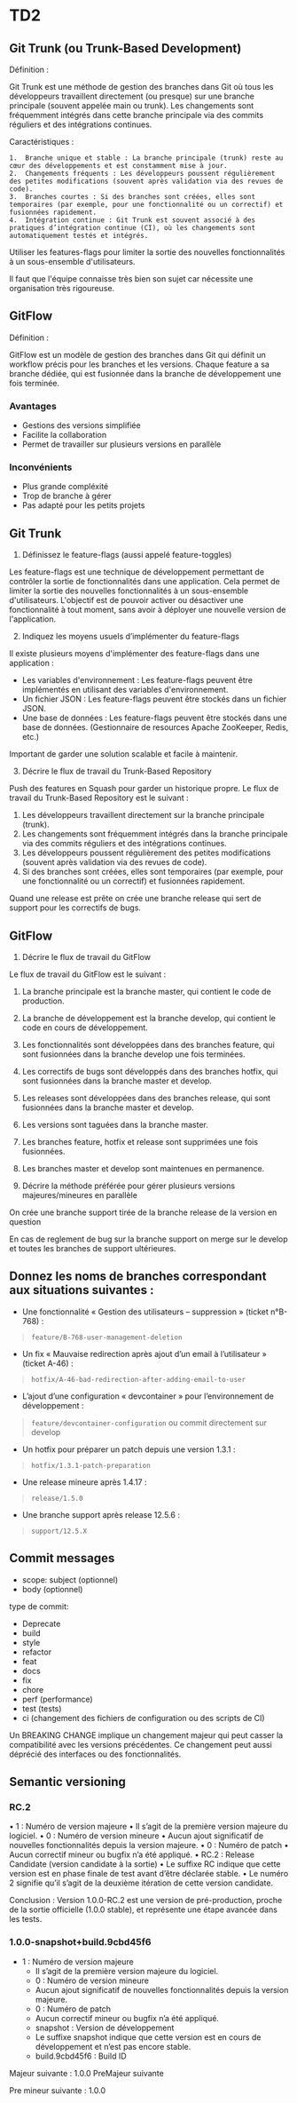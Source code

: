 # TD2

## Git Trunk (ou Trunk-Based Development)

Définition :

Git Trunk est une méthode de gestion des branches dans Git où tous les développeurs travaillent directement (ou presque) sur une branche principale (souvent appelée main ou trunk). Les changements sont fréquemment intégrés dans cette branche principale via des commits réguliers et des intégrations continues.

Caractéristiques :

	1.	Branche unique et stable : La branche principale (trunk) reste au cœur des développements et est constamment mise à jour.
	2.	Changements fréquents : Les développeurs poussent régulièrement des petites modifications (souvent après validation via des revues de code).
	3.	Branches courtes : Si des branches sont créées, elles sont temporaires (par exemple, pour une fonctionnalité ou un correctif) et fusionnées rapidement.
	4.	Intégration continue : Git Trunk est souvent associé à des pratiques d’intégration continue (CI), où les changements sont automatiquement testés et intégrés.

Utiliser les features-flags pour limiter la sortie des nouvelles fonctionnalités à un sous-ensemble d'utilisateurs.

Il faut que l'équipe connaisse très bien son sujet car nécessite une organisation très rigoureuse.


## GitFlow

Définition :

GitFlow est un modèle de gestion des branches dans Git qui définit un workflow précis pour les branches et les versions.
Chaque feature a sa branche dédiée, qui est fusionnée dans la branche de développement une fois terminée.

### Avantages

- Gestions des versions simplifiée
- Facilite la collaboration
- Permet de travailler sur plusieurs versions en parallèle

### Inconvénients

- Plus grande compléxité
- Trop de branche à gérer
- Pas adapté pour les petits projets


## Git Trunk


1. Définissez le feature-flags (aussi appelé feature-toggles)

Les feature-flags est une technique de développement permettant de contrôler la sortie de fonctionnalités
dans une application. Cela permet de limiter la sortie des nouvelles fonctionnalités à un sous-ensemble d'utilisateurs.
L'objectif est de pouvoir activer ou désactiver une fonctionnalité à tout moment, sans avoir à déployer une nouvelle version de l'application.

2. Indiquez les moyens usuels d’implémenter du feature-flags

Il existe plusieurs moyens d'implémenter des feature-flags dans une application :

- Les variables d'environnement : Les feature-flags peuvent être implémentés en utilisant des variables d'environnement.
- Un fichier JSON : Les feature-flags peuvent être stockés dans un fichier JSON.
- Une base de données : Les feature-flags peuvent être stockés dans une base de données. (Gestionnaire de resources Apache ZooKeeper, Redis, etc.)

Important de garder une solution scalable et facile à maintenir.


3. Décrire le flux de travail du Trunk-Based Repository

Push des features en Squash pour garder un historique propre.
Le flux de travail du Trunk-Based Repository est le suivant :

1. Les développeurs travaillent directement sur la branche principale (trunk).
2. Les changements sont fréquemment intégrés dans la branche principale via des commits réguliers et des intégrations continues.
3. Les développeurs poussent régulièrement des petites modifications (souvent après validation via des revues de code).
4. Si des branches sont créées, elles sont temporaires (par exemple, pour une fonctionnalité ou un correctif) et fusionnées rapidement.

Quand une release est prête on crée une branche release qui sert de support pour les correctifs de bugs.


## GitFlow

1. Décrire le flux de travail du GitFlow

Le flux de travail du GitFlow est le suivant :

1. La branche principale est la branche master, qui contient le code de production.
2. La branche de développement est la branche develop, qui contient le code en cours de développement.
3. Les fonctionnalités sont développées dans des branches feature, qui sont fusionnées dans la branche develop une fois terminées.
4. Les correctifs de bugs sont développés dans des branches hotfix, qui sont fusionnées dans la branche master et develop.
5. Les releases sont développées dans des branches release, qui sont fusionnées dans la branche master et develop.
6. Les versions sont taguées dans la branche master.
7. Les branches feature, hotfix et release sont supprimées une fois fusionnées.
8. Les branches master et develop sont maintenues en permanence.

2. Décrire la méthode préférée pour gérer plusieurs versions majeures/mineures en
parallèle

On crée une branche support tirée de la branche release de la version en question

En cas de reglement de bug sur la branche support on merge sur le develop et toutes les branches de support ultérieures.


## Donnez les noms de branches correspondant aux situations suivantes :
- Une fonctionnalité « Gestion des utilisateurs – suppression » (ticket n°B-768) :

> `feature/B-768-user-management-deletion`

- Un fix « Mauvaise redirection après ajout d’un email à l’utilisateur » (ticket A-46) :

> `hotfix/A-46-bad-redirection-after-adding-email-to-user`

- L’ajout d’une configuration « devcontainer » pour l’environnement de développement :

> `feature/devcontainer-configuration` ou commit directement sur develop

- Un hotfix pour préparer un patch depuis une version 1.3.1 :

> `hotfix/1.3.1-patch-preparation`
- Une release mineure après 1.4.17 :

> `release/1.5.0`

- Une branche support après release 12.5.6 :

> `support/12.5.X`



## Commit messages

- scope: subject (optionnel)
- body (optionnel)


type de commit:

- Deprecate
- build
- style
- refactor
- feat
- docs
- fix
- chore
- perf (performance)
- test (tests)
- ci (changement des fichiers de configuration ou des scripts de CI)


Un BREAKING CHANGE implique un changement majeur qui peut casser la compatibilité avec les versions précédentes.
Ce changement peut aussi déprécié des interfaces ou des fonctionnalités.


## Semantic versioning 

### RC.2

•	1 : Numéro de version majeure
	•	Il s’agit de la première version majeure du logiciel.
	•	0 : Numéro de version mineure
	•	Aucun ajout significatif de nouvelles fonctionnalités depuis la version majeure.
	•	0 : Numéro de patch
	•	Aucun correctif mineur ou bugfix n’a été appliqué.
	•	RC.2 : Release Candidate (version candidate à la sortie)
	•	Le suffixe RC indique que cette version est en phase finale de test avant d’être déclarée stable.
	•	Le numéro 2 signifie qu’il s’agit de la deuxième itération de cette version candidate.

Conclusion :
Version 1.0.0-RC.2 est une version de pré-production, proche de la sortie officielle (1.0.0 stable), et représente une étape avancée dans les tests.


### 1.0.0-snapshot+build.9cbd45f6

- 1 : Numéro de version majeure
  - Il s’agit de la première version majeure du logiciel.
  - 0 : Numéro de version mineure
  - Aucun ajout significatif de nouvelles fonctionnalités depuis la version majeure.
  - 0 : Numéro de patch
  - Aucun correctif mineur ou bugfix n’a été appliqué.
  - snapshot : Version de développement
  - Le suffixe snapshot indique que cette version est en cours de développement et n’est pas encore stable.
  - build.9cbd45f6 : Build ID

Majeur suivante : 1.0.0
PreMajeur suivante

Pre mineur suivante : 1.0.0